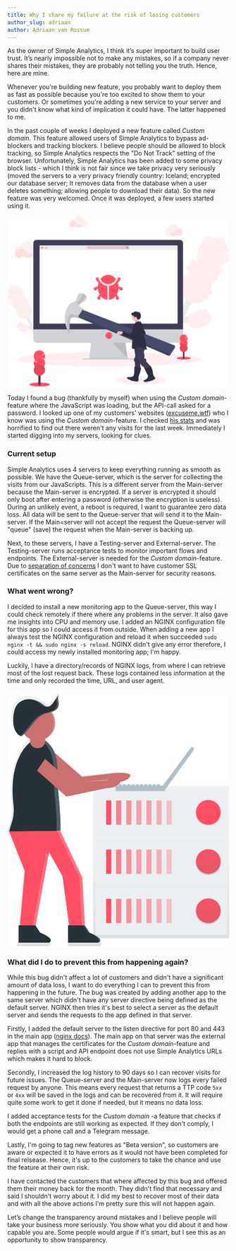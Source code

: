 ```yaml
---
title: Why I share my failure at the risk of losing customers
author_slug: adriaan
author: Adriaan van Rossum
---
```


As the owner of Simple Analytics, I think it’s super important to build user trust. It’s nearly impossible not to make any mistakes, so if a company never shares their mistakes, they are probably not telling you the truth. Hence, here are mine.

Whenever you're building new feature, you probably want to deploy them as fast as possible because you're too excited to show them to your customers. Or sometimes you're adding a new service to your server and you didn't know what kind of implication it could have. The latter happened to me.

In the past couple of weeks I deployed a new feature called _Custom domain_. This feature allowed users of Simple Analytics to bypass ad-blockers and tracking blockers. I believe people should be allowed to block tracking, so Simple Analytics respects the "Do Not Track" setting of the browser. Unfortunately, Simple Analytics has been added to some privacy block lists - which I think is not fair since we take privacy very seriously (moved the servers to a very privacy friendly country: Iceland; encrypted our database server; It removes data from the database when a user deletes something; allowing people to download their data). So the new feature was very welcomed. Once it was deployed, a few users started using it.

<img class="limit-height" src="/images/bug.svg" alt="">

Today I found a bug (thankfully by myself) when using the _Custom domain_-feature where the JavaScript was loading, but the API-call asked for a password. I looked up one of my customers' websites ([excuseme.wtf](https://excuseme.wtf/?ref=blog.simpleanalytics.io)) who I know was using the _Custom domain_-feature. I checked [his stats](https://simpleanalytics.io/excuseme.wtf) and was horrified to find out there weren't any visits for the last week. Immediately I started digging into my servers, looking for clues.

### Current setup

Simple Analytics uses 4 servers to keep everything running as smooth as possible. We have the Queue-server, which is the server for collecting the visits from our JavaScripts. This is a different server from the Main-server because the Main-server is encrypted. If a server is encrypted it should only boot after entering a password (otherwise the encryption is useless). During an unlikely event, a reboot is required, I want to guarantee zero data loss. All data will be sent to the Queue-server that will send it to the Main-server. If the Main=server will not accept the request the Queue-server will "queue" (save) the request when the Main-server is backing up.

Next, to these servers, I have a Testing-server and External-server. The Testing-server runs acceptance tests to monitor important flows and endpoints. The External-server is needed for the _Custom domain_-feature. Due to [separation of concerns](https://en.wikipedia.org/wiki/Separation_of_concerns) I don't want to have customer SSL certificates on the same server as the Main-server for security reasons.

### What went wrong?

I decided to install a new monitoring app to the Queue-server, this way I could check remotely if there where any problems in the server. It also gave me insights into CPU and memory use. I added an NGINX configuration file for this app so I could access it from outside. When adding a new app I always test the NGINX configuration and reload it when succeeded `sudo nginx -t && sudo nginx -s reload`. NGINX didn't give any error therefore, I could access my newly installed monitoring app; I'm happy.

Luckily, I have a directory/records of NGINX logs, from where I can retrieve most of the lost request back. These logs contained less information at the time and only recorded the time, URL, and user agent.

<img class="limit-height" src="/images/server.svg" alt="">

### What did I do to prevent this from happening again?

While this bug didn't affect a lot of customers and didn't have a significant amount of data loss, I want to do everything I can to prevent this from happening in the future. The bug was created by adding another app to the same server which didn't have any server directive being defined as the default server. NGINX then tries it's best to select a server as the default server and sends the requests to the app defined in that server.

Firstly, I added the default server to the listen directive for port 80 and 443 in the main app ([nginx docs](https://nginx.org/en/docs/http/server_names.html#miscellaneous_names)). The main app on that server was the external app that manages the certificates for the _Custom domain_-feature and replies with a script and API endpoint does not use Simple Analytics URLs which makes it hard to block. 

Secondly, I increased the log history to 90 days so I can recover visits for future issues. The Queue-server and the Main-server now logs every failed request by anyone. This means every request that returns a TTP code `5xx` or `4xx` will be saved in the logs and can be recovered from it. It will require quite some work to get it done if needed, but it means no data loss.

I added acceptance tests for the _Custom domain_ -a feature that checks if both the endpoints are still working as expected. If they don't comply, I would get a phone call and a Telegram message.

Lastly, I'm going to tag new features as "Beta version", so customers are aware or expected it to have errors as it would not have been completed for final relsease. Hence, it's up to the customers to take the chance and use the feature at their own risk.

I have contacted the customers that where affected by this bug and offered them their money back for the month. They didn't find that necessary and said I shouldn't worry about it. I did my best to recover most of their data and with all the above actions I'm pretty sure this will not happen again.

Let’s change the transparency around mistakes and I believe people will take your business more seriously. You show what you did about it and how capable you are. Some people would argue if it's smart, but I see this as an opportunity to show transparency.
